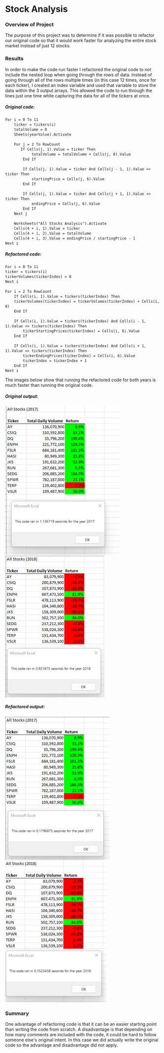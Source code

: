 # Stock Analysis
### Overview of Project
The purpose of this project was to determine if it was possible to refactor our original code so that it would work faster for analyzing the entire stock market instead of just 12 stocks.
### Results
In order to make the code run faster I refactored the original code to not include the nested loop when going through the rows of data.  Instead of going through all of the rows multiple times (in this case 12 times, once for each ticker), I created an index variable and used that variable to store the data within the 3 output arrays.  This allowed the code to run through the lines just one time while capturing the data for all of the tickers at once.  

##### Original code:
    For i = 0 To 11
        ticker = tickers(i)
        totalVolume = 0      
        Sheets(yearValue).Activate
        
        For j = 2 To RowCount
           If Cells(j, 1).Value = ticker Then
                totalVolume = totalVolume + Cells(j, 8).Value
            End If
           
            If Cells(j, 1).Value = ticker And Cells(j - 1, 1).Value <> ticker Then
                startingPrice = Cells(j, 6).Value
            End If
        
            If Cells(j, 1).Value = ticker And Cells(j + 1, 1).Value <> ticker Then
                endingPrice = Cells(j, 6).Value
            End If
        Next j

        Worksheets("All Stocks Analysis").Activate
        Cells(4 + i, 1).Value = ticker
        Cells(4 + i, 2).Value = totalVolume
        Cells(4 + i, 3).Value = endingPrice / startingPrice - 1
    Next i


##### Refactored code:
    For i = 0 To 11
    ticker = tickers(i)
    tickerVolumes(tickerIndex) = 0
    Next i

    For i = 2 To RowCount   
        If Cells(i, 1).Value = tickers(tickerIndex) Then
        tickerVolumes(tickerIndex) = tickerVolumes(tickerIndex) + Cells(i, 8)
        End If
        
        If Cells(i, 1).Value = tickers(tickerIndex) And Cells(i - 1, 1).Value <> tickers(tickerIndex) Then
            tickerStartingPrices(tickerIndex) = Cells(i, 6).Value
        End If
        
        If Cells(i, 1).Value = tickers(tickerIndex) And Cells(i + 1, 1).Value <> tickers(tickerIndex) Then
            tickerEndingPrices(tickerIndex) = Cells(i, 6).Value
            tickerIndex = tickerIndex + 1
        End If
    Next i
The images below show that running the refactored code for both years is much faster than running the original code.

                            
##### Original output:
![2017 Original](/Resources/2017_Original.png)  ![2018 Original](/Resources/2018_Original.png)

##### Refactored output:
![2017 Refactored](/Resources/2017_Refactored.png)  ![2018 Refactored](/Resources/2018_Refactored.png)

### Summary

One advantage of refactoring code is that it can be an easier starting point than writing the code from scratch.  A disadvantage is that depending on how many comments are included with the code, it could be hard to follow someone else's original intent. In this case we did actually write the original code so the advantage and disadvantage did not apply.
  
    
    
